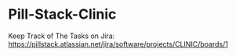 # Pill-Stack-Clinic

Keep Track of The Tasks on Jira: https://pillstack.atlassian.net/jira/software/projects/CLINIC/boards/1
